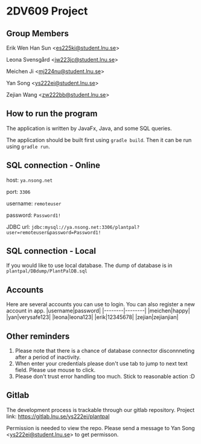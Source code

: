 # 2DV609 Project

## Group Members
Erik Wen Han Sun \<es225ki@student.lnu.se>

Leona Svensgård \<jw223jc@student.lnu.se>

Meichen Ji \<mj224nu@student.lnu.se>

Yan Song \<ys222ei@student.lnu.se>

Zejian Wang \<zw222bb@student.lnu.se>


## How to run the program
The application is written by JavaFx, Java, and some SQL queries.

The application should be built first using `gradle build`. Then it can be run using `gradle run`.



## SQL connection - Online

host: `ya.nsong.net`

port: `3306`

username: `remoteuser`

password: `Password1!`

JDBC url: `jdbc:mysql://ya.nsong.net:3306/plantpal?user=remoteuser&password=Password1!`


## SQL connection - Local
If you would like to use local database. The dump of database is in `plantpal/DBdump/PlantPalDB.sql`


## Accounts
Here are several accounts you can use to login. You can also register a new account in app.
|username|password|
|--------|--------|
|meichen|happy|
|yan|verysafe123|
|leona|leona123|
|erik|12345678|
|zejian|zejianjian|


## Other reminders
1. Please note that there is a chance of database connector disconnneting after a period of inactivity.
2. When enter your credentials please don't use tab to jump to next text field. Please use mouse to click.
3. Please don't trust error handling too much. Stick to reasonable action :D

## Gitlab
The development process is trackable through our gitlab repository. Project link: https://gitlab.lnu.se/ys222ei/plantpal

Permission is needed to view the repo. Please send a message to Yan Song \<ys222ei@student.lnu.se> to get permisson.